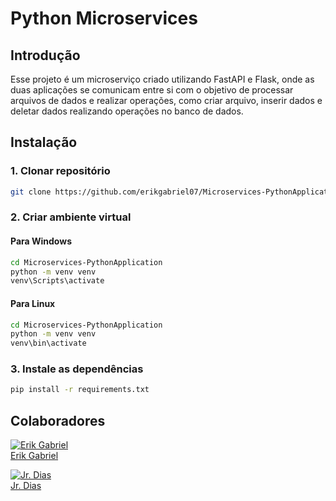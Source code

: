 # Python Microservices

## Introdução

Esse projeto é um microserviço criado utilizando FastAPI e Flask, onde as duas aplicações
se comunicam entre si com o objetivo de processar arquivos de dados e realizar operações, 
como criar arquivo, inserir dados e deletar dados realizando operações no banco de dados.

## Instalação
### 1. Clonar repositório
```bash
git clone https://github.com/erikgabriel07/Microservices-PythonApplication
```

### 2. Criar ambiente virtual
#### Para Windows
```bash
cd Microservices-PythonApplication
python -m venv venv
venv\Scripts\activate
```
#### Para Linux
```bash
cd Microservices-PythonApplication
python -m venv venv
venv\bin\activate
```

### 3. Instale as dependências
```bash
pip install -r requirements.txt
```
## Colaboradores
[![Erik Gabriel](https://github.com/erikgabriel07.png?size=100)](https://github.com/erikgabriel07)  
[Erik Gabriel](https://github.com/erikgabriel07)

[![Jr. Dias](https://github.com/jrdiasdev.png?size=100)](https://github.com/jrdiasdev)  
[Jr. Dias](https://github.com/jrdiasdev)

